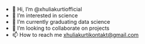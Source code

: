 - 👋 Hi, I’m @xhuliakurtiofficial
- 👀 I’m interested in science
- 🌱 I’m currently graduating data science
- 💞️ I’m looking to collaborate on projects
- 📫 How to reach me xhuliakurtikontakt@gmail.com

<!---
xhuliakurtiofficial/xhuliakurtiofficial is a ✨ special ✨ repository because its `README.md` (this file) appears on your GitHub profile.
You can click the Preview link to take a look at your changes.
--->
